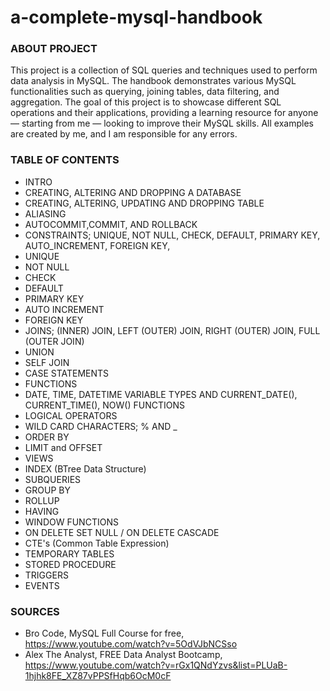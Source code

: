 # a-complete-mysql-handbook

### ABOUT PROJECT
  This project is a collection of SQL queries and techniques used to perform data analysis in MySQL. The handbook demonstrates various MySQL functionalities such as querying, joining tables, data filtering, and aggregation. The goal of this project is to showcase different SQL operations and their applications, providing a learning resource for anyone — starting from me — looking to improve their MySQL skills. All examples are created by me, and I am responsible for any errors.

### TABLE OF CONTENTS
* INTRO
* CREATING, ALTERING AND DROPPING A DATABASE
* CREATING, ALTERING, UPDATING AND DROPPING TABLE
* ALIASING
* AUTOCOMMIT,COMMIT, AND ROLLBACK
* CONSTRAINTS; UNIQUE, NOT NULL, CHECK, DEFAULT, PRIMARY KEY, AUTO_INCREMENT, FOREIGN KEY,
* UNIQUE
* NOT NULL
* CHECK
* DEFAULT
* PRIMARY KEY
* AUTO INCREMENT
* FOREIGN KEY
* JOINS; (INNER) JOIN, LEFT (OUTER) JOIN, RIGHT (OUTER) JOIN, FULL (OUTER JOIN)
* UNION
* SELF JOIN
* CASE STATEMENTS
* FUNCTIONS
* DATE, TIME, DATETIME VARIABLE TYPES AND CURRENT_DATE(), CURRENT_TIME(), NOW() FUNCTIONS
* LOGICAL OPERATORS
* WILD CARD CHARACTERS; % AND _
* ORDER BY
* LIMIT and OFFSET
* VIEWS
* INDEX (BTree Data Structure)
* SUBQUERIES
* GROUP BY
* ROLLUP
* HAVING
* WINDOW FUNCTIONS
* ON DELETE SET NULL / ON DELETE CASCADE
* CTE's (Common Table Expression)
* TEMPORARY TABLES
* STORED PROCEDURE
* TRIGGERS
* EVENTS

### SOURCES
- Bro Code, MySQL Full Course for free, https://www.youtube.com/watch?v=5OdVJbNCSso
- Alex The Analyst, FREE Data Analyst Bootcamp, https://www.youtube.com/watch?v=rGx1QNdYzvs&list=PLUaB-1hjhk8FE_XZ87vPPSfHqb6OcM0cF

